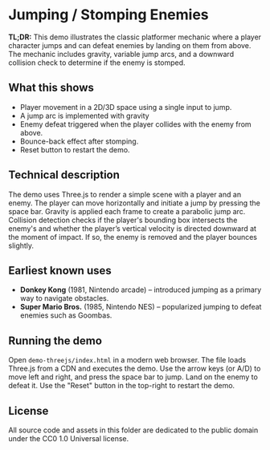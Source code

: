 # Jumping / Stomping Enemies

**TL;DR:** This demo illustrates the classic platformer mechanic where a player character jumps and can defeat enemies by landing on them from above. The mechanic includes gravity, variable jump arcs, and a downward collision check to determine if the enemy is stomped.

## What this shows
- Player movement in a 2D/3D space using a single input to jump.
- A jump arc is implemented with gravity
- Enemy defeat triggered when the player collides with the enemy from above.
- Bounce-back effect after stomping.
- Reset button to restart the demo.

## Technical description
The demo uses Three.js to render a simple scene with a player and an enemy. The player can move horizontally and initiate a jump by pressing the space bar. Gravity is applied each frame to create a parabolic jump arc. Collision detection checks if the player's bounding box intersects the enemy's and whether the player’s vertical velocity is directed downward at the moment of impact. If so, the enemy is removed and the player bounces slightly.

## Earliest known uses
- **Donkey Kong** (1981, Nintendo arcade) – introduced jumping as a primary way to navigate obstacles.
- **Super Mario Bros.** (1985, Nintendo NES) – popularized jumping to defeat enemies such as Goombas.

## Running the demo
Open `demo-threejs/index.html` in a modern web browser. The file loads Three.js from a CDN and executes the demo. Use the arrow keys (or A/D) to move left and right, and press the space bar to jump. Land on the enemy to defeat it. Use the "Reset" button in the top-right to restart the demo.

## License
All source code and assets in this folder are dedicated to the public domain under the CC0 1.0 Universal license.
